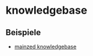 # knowledgebase
## Beispiele
- [mainzed knowledgebase](http://labeling.i3mainz.hs-mainz.de/mainzedknowledgebase/filter/)
